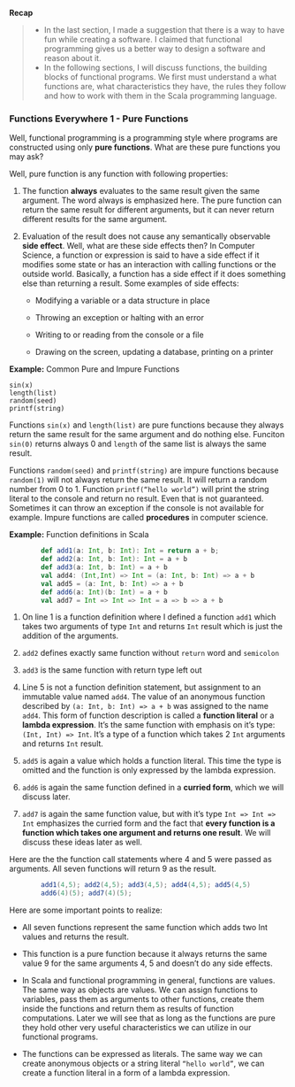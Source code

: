 
**Recap**
> - In the last section, I made a suggestion that there is a way to have fun while creating a software. I claimed that functional programming gives us a better way to design a software and reason about it.
> - In the following sections, I will discuss functions, the building blocks of functional programs. We first must understand a what functions are, what characteristics they have, the rules they follow and how to work with them in the Scala programming language.

### Functions Everywhere 1 - Pure Functions

Well, functional programming is a programming style where programs are constructed using only **pure functions**. What are these pure functions you may ask?

Well, pure function is any function with following properties:

1. The function **always** evaluates to the same result given the same argument. The word always is emphasized here. The pure function can return the same result for different arguments, but it can never return different results for the same argument.

2. Evaluation of the result does not cause any semantically observable **side effect**. Well, what are these side effects then? In Computer Science, a function or expression is said to have a side effect if it modifies some state or has an interaction with calling functions or the outside world. Basically, a function has a side effect if it does something else than returning a result. Some examples of side effects:

    -   Modifying a variable or a data structure in place

    -   Throwing an exception or halting with an error

    -   Writing to or reading from the console or a file

    -   Drawing on the screen, updating a database, printing on a
        printer

**Example:** Common Pure and Impure Functions

```
sin(x)
length(list)
random(seed)
printf(string)
```

Functions `sin(x)` and `length(list)` are pure functions because they always return the same result for the same argument and do nothing else. Funciton `sin(0)` returns always 0 and `length` of the same list is always the same result.

Functions `random(seed)` and `printf(string)` are impure functions because `random(1)` will not always return the same result. It will return a random number from 0 to 1. Function `printf(“hello world”)` will print the string literal to the console and return no result. Even that is not guaranteed. Sometimes it can throw an exception if the console is not available for example. Impure functions are called **procedures** in computer science.

**Example:** Function definitions in Scala

```scala
        def add1(a: Int, b: Int): Int = return a + b;
        def add2(a: Int, b: Int): Int = a + b
        def add3(a: Int, b: Int) = a + b
        val add4: (Int,Int) => Int = (a: Int, b: Int) => a + b
        val add5 = (a: Int, b: Int) => a + b
        def add6(a: Int)(b: Int) = a + b
        val add7 = Int => Int => Int = a => b => a + b
```

1. On line 1 is a function definition where I defined a function `add1` which takes two arguments of type `Int` and returns `Int` result which is just the addition of the arguments.

2. `add2` defines exactly same function without `return` word and `semicolon`

3. `add3` is the same function with return type left out

4. Line 5 is not a function definition statement, but assignment to an immutable value named `add4`. The value of an anonymous function described by `(a: Int, b: Int) => a + b` was assigned to the name `add4`. This form of function description is called a **function literal** or a **lambda expression**. It’s the same function with emphasis on it’s type: `(Int, Int) => Int`. It’s a type of a function which takes 2 `Int` arguments and returns `Int` result.

5. `add5` is again a value which holds a function literal. This time the type is omitted and the function is only expressed by the lambda expression.

6. `add6` is again the same function defined in a **curried form**, which we will discuss later.

7. `add7` is again the same function value, but with it’s type `Int => Int => Int` emphasizes the curried form and the fact that **every function is a function which takes one argument and returns one result**. We will discuss these ideas later as well.

Here are the the function call statements where 4 and 5 were passed as arguments. All seven functions will return 9 as the result.

```scala
        add1(4,5); add2(4,5); add3(4,5); add4(4,5); add5(4,5)
        add6(4)(5); add7(4)(5);
```

Here are some important points to realize:

-   All seven functions represent the same function which adds two Int values and returns the result.

-   This function is a pure function because it always returns the same value 9 for the same arguments 4, 5 and doesn’t do any side effects.

-   In Scala and functional programming in general, functions are values. The same way as objects are values. We can assign functions to variables, pass them as arguments to other functions, create them inside the functions and return them as results of function computations. Later we will see that as long as the functions are pure they hold other very useful characteristics we can utilize in our functional programs.

-   The functions can be expressed as literals. The same way we can create anonymous objects or a string literal `“hello world”`, we can create a function literal in a form of a lambda expression.
